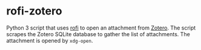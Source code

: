 # rofi-zotero

Python 3 script that uses [rofi](https://github.com/davatorium/rofi) to open an
attachment from [Zotero](https://www.zotero.org). The script scrapes the Zotero
SQLite database to gather the list of attachments. The attachment is opened by
`xdg-open`.


